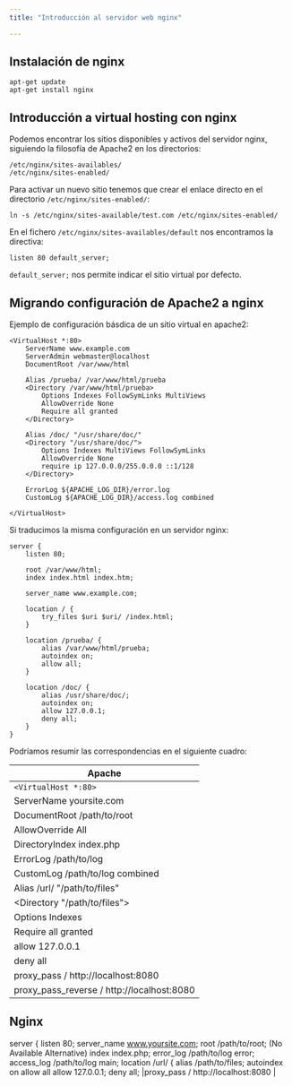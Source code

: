 ```yaml
---
title: "Introducción al servidor web nginx"

---
```


## Instalación de nginx

	apt-get update
	apt-get install nginx

## Introducción a virtual hosting con nginx

Podemos encontrar los sitios disponibles y activos del servidor nginx, siguiendo la filosofía de Apache2 en los directorios:

	/etc/nginx/sites-availables/
	/etc/nginx/sites-enabled/

Para activar un nuevo sitio tenemos que crear el enlace directo en el directorio `/etc/nginx/sites-enabled/`:

	ln -s /etc/nginx/sites-available/test.com /etc/nginx/sites-enabled/

En el fichero `/etc/nginx/sites-availables/default` nos encontramos la directiva:

	listen 80 default_server;

`default_server;` nos permite indicar el sitio virtual por defecto.

## Migrando configuración de Apache2 a nginx

Ejemplo de configuración básdica de un sitio virtual en apache2:

	<VirtualHost *:80>
		ServerName www.example.com
		ServerAdmin webmaster@localhost
		DocumentRoot /var/www/html

        Alias /prueba/ /var/www/html/prueba
	    <Directory /var/www/html/prueba>
	        Options Indexes FollowSymLinks MultiViews
	        AllowOverride None
	        Require all granted
	    </Directory>

	    Alias /doc/ "/usr/share/doc/"
    	<Directory "/usr/share/doc/">
    	    Options Indexes MultiViews FollowSymLinks
    	    AllowOverride None
    	    require ip 127.0.0.0/255.0.0.0 ::1/128
    	</Directory>

		ErrorLog ${APACHE_LOG_DIR}/error.log
		CustomLog ${APACHE_LOG_DIR}/access.log combined

	</VirtualHost>

Si traducimos la misma configuración en un servidor nginx:

	server {
	    listen 80;

	    root /var/www/html;
	    index index.html index.htm;

	    server_name www.example.com;

	    location / {
	        try_files $uri $uri/ /index.html;
	    }

		location /prueba/ {
	        alias /var/www/html/prueba;
	        autoindex on;
	        allow all;
	    }

	    location /doc/ {
	        alias /usr/share/doc/;
	        autoindex on;
	        allow 127.0.0.1;
	        deny all;
	    }
	}

Podríamos resumir las correspondencias en el siguiente cuadro:

|Apache                                     |
|-------------------------------------------|
|`<VirtualHost *:80>`<br/>                  |   
|ServerName yoursite.com<br/>	      	    |
|DocumentRoot /path/to/root <br/>           |
|AllowOverride All  <br/>                   |
|DirectoryIndex index.php<br/>              |
|ErrorLog /path/to/log        <br/>         |
|CustomLog /path/to/log combined <br/>      |
|Alias /url/ "/path/to/files"               |
|<Directory "/path/to/files">  <br/>        |
|Options Indexes      <br/>                 |
|Require all granted  <br/>                 |
|allow 127.0.0.1        <br/>               |
|deny all               <br/>               |
|proxy_pass / http://localhost:8080         |
|proxy_pass_reverse / http://localhost:8080 |


Nginx                           
--------------------------------
server {
     listen 80;
   server_name www.yoursite.com;
root /path/to/root;
(No Available Alternative)
index index.php;
error_log /path/to/log error;
access_log /path/to/log main;
location /url/ {
      alias /path/to/files;
autoindex on
allow all
allow 127.0.0.1;
deny all;
|proxy_pass / http://localhost:8080 
|